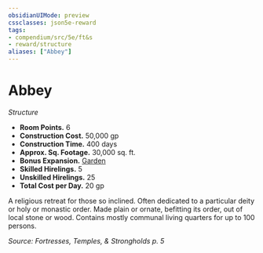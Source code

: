 ```yaml
---
obsidianUIMode: preview
cssclasses: json5e-reward
tags:
- compendium/src/5e/ft&s
- reward/structure
aliases: ["Abbey"]
---
```

# Abbey
*Structure*  

- **Room Points.** 6  
- **Construction Cost.** 50,000 gp  
- **Construction Time.** 400 days  
- **Approx. Sq. Footage.** 30,000 sq. ft.  
- **Bonus Expansion.** [Garden](2-Mechanics/CLI/rewards/garden-ft-s.md)  
- **Skilled Hirelings.** 5  
- **Unskilled Hirelings.** 25  
- **Total Cost per Day.** 20 gp  

A religious retreat for those so inclined. Often dedicated to a particular deity or holy or monastic order. Made plain or ornate, befitting its order, out of local stone or wood. Contains mostly communal living quarters for up to 100 persons.

*Source: Fortresses, Temples, & Strongholds p. 5*